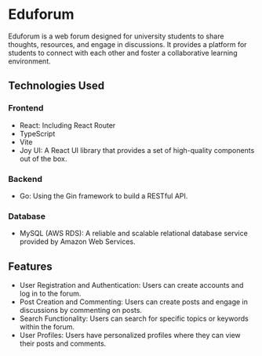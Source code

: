 # Eduforum

Eduforum is a web forum designed for university students to share thoughts, resources, and engage in discussions. It provides a platform for students to connect with each other and foster a collaborative learning environment.

## Technologies Used

### Frontend

- React: Including React Router
- TypeScript
- Vite
- Joy UI: A React UI library that provides a set of high-quality components out of the box.

### Backend

- Go: Using the Gin framework to build a RESTful API.

### Database

- MySQL (AWS RDS): A reliable and scalable relational database service provided by Amazon Web Services.

## Features

- User Registration and Authentication: Users can create accounts and log in to the forum.
- Post Creation and Commenting: Users can create posts and engage in discussions by commenting on posts.
- Search Functionality: Users can search for specific topics or keywords within the forum.
- User Profiles: Users have personalized profiles where they can view their posts and comments.
